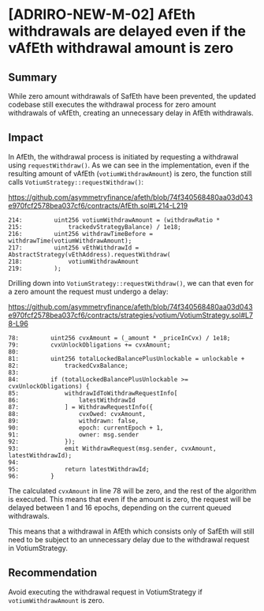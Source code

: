 # [ADRIRO-NEW-M-02] AfEth withdrawals are delayed even if the vAfEth withdrawal amount is zero

## Summary

While zero amount withdrawals of SafEth have been prevented, the updated codebase still executes the withdrawal process for zero amount withdrawals of vAfEth, creating an unnecessary delay in AfEth withdrawals.

## Impact

In AfEth, the withdrawal process is initiated by requesting a withdrawal using `requestWithdraw()`. As we can see in the implementation, even if the resulting amount of vAfEth (`votiumWithdrawAmount`) is zero, the function still calls `VotiumStrategy::requestWithdraw()`:

https://github.com/asymmetryfinance/afeth/blob/74f340568480aa03d043e970fcf2578bea037cf6/contracts/AfEth.sol#L214-L219

```solidity
214:         uint256 votiumWithdrawAmount = (withdrawRatio *
215:             trackedvStrategyBalance) / 1e18;
216:         uint256 withdrawTimeBefore = withdrawTime(votiumWithdrawAmount);
217:         uint256 vEthWithdrawId = AbstractStrategy(vEthAddress).requestWithdraw(
218:             votiumWithdrawAmount
219:         );
```

Drilling down into `VotiumStrategy::requestWithdraw()`, we can that even for a zero amount the request must undergo a delay:

https://github.com/asymmetryfinance/afeth/blob/74f340568480aa03d043e970fcf2578bea037cf6/contracts/strategies/votium/VotiumStrategy.sol#L78-L96

```solidity
78:         uint256 cvxAmount = (_amount * _priceInCvx) / 1e18;
79:         cvxUnlockObligations += cvxAmount;
80: 
81:         uint256 totalLockedBalancePlusUnlockable = unlockable +
82:             trackedCvxBalance;
83: 
84:         if (totalLockedBalancePlusUnlockable >= cvxUnlockObligations) {
85:             withdrawIdToWithdrawRequestInfo[
86:                 latestWithdrawId
87:             ] = WithdrawRequestInfo({
88:                 cvxOwed: cvxAmount,
89:                 withdrawn: false,
90:                 epoch: currentEpoch + 1,
91:                 owner: msg.sender
92:             });
93:             emit WithdrawRequest(msg.sender, cvxAmount, latestWithdrawId);
94: 
95:             return latestWithdrawId;
96:         }
```

The calculated `cvxAmount` in line 78 will be zero, and the rest of the algorithm is executed. This means that even if the amount is zero, the request will be delayed between 1 and 16 epochs, depending on the current queued withdrawals.

This means that a withdrawal in AfEth which consists only of SafEth will still need to be subject to an unnecessary delay due to the withdrawal request in VotiumStrategy.

## Recommendation

Avoid executing the withdrawal request in VotiumStrategy if `votiumWithdrawAmount` is zero. 

